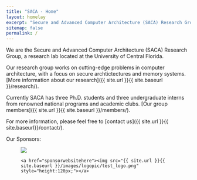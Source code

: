 ```yaml
---
title: "SACA - Home"
layout: homelay
excerpt: "Secure and Advanced Computer Architecture (SACA) Research Group."
sitemap: false
permalink: /
---
```


We are the Secure and Advanced Computer Architecture (SACA) Research Group, a research lab located at the University of Central Florida.

Our research group works on cutting-edge problems in computer architecture, with a focus on secure archtictectures and memory systems. [More information about our research]({{ site.url }}{{ site.baseurl }}/research/).

Currently SACA has three Ph.D. students and three undergraduate interns from renowned national programs and academic clubs. [Our group members]({{ site.url }}{{ site.baseurl }}/members/).

For more information, please feel free to [contact us]({{ site.url }}{{ site.baseurl}}/contact/).
  
Our Sponsors:

<figure class="fourth">
  <!--<img src="{{ site.url }}{{ site.baseurl }}/images/logopic/sponsorlogo.jpg" style="width: 120px">-->
  <p>
    <a href="http://www.sandia.gov"><img src="{{ site.url }}{{ site.baseurl }}/images/logopic/sandia.svg" style="width=120px"></a>

    <a href="sponsorwebsitehere"><img src="{{ site.url }}{{ site.baseurl }}/images/logopic/test_logo.png" style="height:120px;"></a>
 </p>
</figure>






